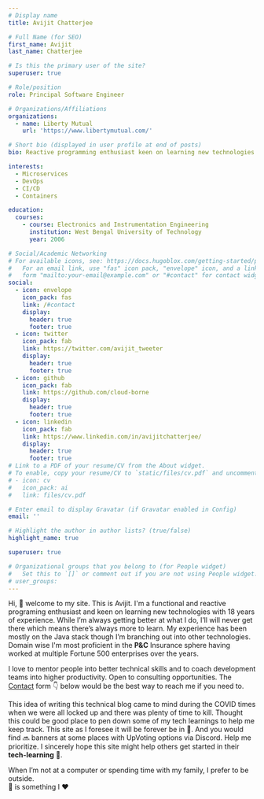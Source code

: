 ```yaml
---
# Display name
title: Avijit Chatterjee

# Full Name (for SEO)
first_name: Avijit
last_name: Chatterjee

# Is this the primary user of the site?
superuser: true

# Role/position
role: Principal Software Engineer

# Organizations/Affiliations
organizations:
  - name: Liberty Mutual
    url: 'https://www.libertymutual.com/'

# Short bio (displayed in user profile at end of posts)
bio: Reactive programming enthusiast keen on learning new technologies

interests:
  - Microservices
  - DevOps
  - CI/CD
  - Containers

education:
  courses:
    - course: Electronics and Instrumentation Engineering
      institution: West Bengal University of Technology
      year: 2006

# Social/Academic Networking
# For available icons, see: https://docs.hugoblox.com/getting-started/page-builder/#icons
#   For an email link, use "fas" icon pack, "envelope" icon, and a link in the
#   form "mailto:your-email@example.com" or "#contact" for contact widget.
social:
  - icon: envelope
    icon_pack: fas
    link: /#contact
    display:
      header: true
      footer: true
  - icon: twitter
    icon_pack: fab
    link: https://twitter.com/avijit_tweeter
    display:
      header: true
      footer: true
  - icon: github
    icon_pack: fab
    link: https://github.com/cloud-borne
    display:
      header: true
      footer: true
  - icon: linkedin
    icon_pack: fab
    link: https://www.linkedin.com/in/avijitchatterjee/
    display:
      header: true
      footer: true
# Link to a PDF of your resume/CV from the About widget.
# To enable, copy your resume/CV to `static/files/cv.pdf` and uncomment the lines below.
# - icon: cv
#   icon_pack: ai
#   link: files/cv.pdf

# Enter email to display Gravatar (if Gravatar enabled in Config)
email: ''

# Highlight the author in author lists? (true/false)
highlight_name: true

superuser: true

# Organizational groups that you belong to (for People widget)
#   Set this to `[]` or comment out if you are not using People widget.
# user_groups:
---
```


Hi, 👋 welcome to my site. This is Avijit. I'm a functional and reactive programing enthusiast and keen on learning new technologies with 18 years of experience. While I’m always getting better at what I do, I’ll will never get there which means there’s always more to learn. My experience has been mostly on the Java stack though I’m branching out into other technologies. Domain wise I'm most proficient in the **P&C** Insurance sphere having worked at multiple Fortune 500 enterprises over the years.

I love to mentor people into better technical skills and to coach development teams into higher productivity. Open to consulting opportunities. The [Contact](#contact) form 👇 below would be the best way to reach me if you need to.<br>

This idea of writing this technical blog came to mind during the COVID times when we were all locked up and there was plenty of time to kill. Thought this could be good place to pen down some of my tech learnings to help me keep track.
This site as I foresee it will be forever be in 🚧. And you would find 🔜 banners at some places with UpVoting options via Discord. Help me prioritize. I sincerely hope this site might help others get started in their **tech-learning** 🚀.

When I’m not at a computer or spending time with my family, I prefer to be outside. <br>
:bicyclist: is something I :heart:
